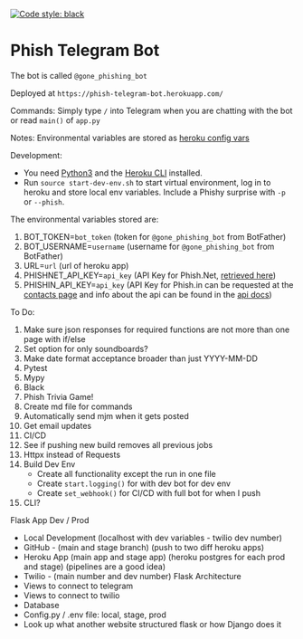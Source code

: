 [![Code style: black](https://img.shields.io/badge/code%20style-black-000000.svg)](https://github.com/psf/black)

# Phish Telegram Bot

The bot is called `@gone_phishing_bot`

Deployed at `https://phish-telegram-bot.herokuapp.com/`

Commands:
Simply type `/` into Telegram when you are chatting with the bot or read `main()` of   `app.py`

Notes:
Environmental variables are stored as [heroku config vars](https://devcenter.heroku.com/articles/config-vars)

Development:
* You need [Python3](https://www.python.org/downloads/) and the [Heroku CLI](https://devcenter.heroku.com/articles/heroku-cli#download-and-install) installed.
* Run `source start-dev-env.sh` to start virtual environment, log in to heroku and store local env variables. Include a Phishy surprise with `-p` or `--phish`.

The environmental variables stored are:
1. BOT_TOKEN=`bot_token` (token for `@gone_phishing_bot` from BotFather)
2. BOT_USERNAME=`username` (username for `@gone_phishing_bot` from BotFather)
3. URL=`url` (url of heroku app)
4. PHISHNET_API_KEY=`api_key` (API Key for Phish.Net, [retrieved here](https://api.phish.net/request-key))
5. PHISHIN_API_KEY=`api_key` (API Key for Phish.in can be requested at the [contacts page](https://phish.in/contact-info) and info about the api can be found in the [api docs](https://phish.in/api-docs))

To Do:
1. Make sure json responses for required functions are not more than one page with if/else
2. Set option for only soundboards?
3. Make date format acceptance broader than just YYYY-MM-DD
4. Pytest
5. Mypy
6. Black
7. Phish Trivia Game!
8. Create md file for commands
9.  Automatically send mjm when it gets posted
10. Get email updates
11. CI/CD
12. See if pushing new build removes all previous jobs
13. Httpx instead of Requests
14. Build Dev Env
    * Create all functionality except the run in one file
    * Create `start.logging()` for with dev bot for dev env
    * Create `set_webhook()` for CI/CD with full bot for when I push
15. CLI?



Flask App
Dev / Prod
- Local Development (localhost with dev variables - twilio dev number)
- GitHub - (main and stage branch) (push to two diff heroku apps)
- Heroku App (main app and stage app) (heroku postgres for each prod and stage) (pipelines are a good idea)
- Twilio - (main number and dev number)
Flask Architecture
- Views to connect to telegram
- Views to connect to twilio
- Database
- Config.py / .env file: local, stage, prod
- Look up what another website structured flask or how Django does it